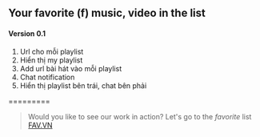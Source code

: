 Your favorite (f) music, video in the list
------
#### Version 0.1

1. Url cho mỗi playlist 
2. Hiển thị my playlist
3. Add url bài hát vào mỗi playlist
4. Chat notification 
5. Hiển thị playlist bên trái, chat bên phải

=========
> Would you like to see our work in action? Let's go to the *favorite* list [FAV.VN](http://fav.vn)
